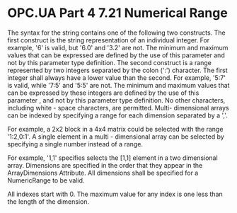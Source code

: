 # OPC.UA Part 4 7.21 Numerical Range

The syntax for the string contains one of the following two constructs. The first construct is the string
representation of an individual integer. For example, '6' is   valid, but '6.0' and '3.2' are not. The
minimum and maximum values that can be expressed are defined by the use of this parameter and
not by this parameter type definition. The second construct is a range represented by two integers
separated by the colon   (':') character. The first integer shall always have a lower value than the
second. For example, '5:7' is valid, while '7:5' and '5:5' are not. The minimum and maximum values
that can be expressed by these integers are defined by the use of this parameter , and not by this
parameter type definition. No other characters, including white - space characters, are permitted.
Multi- dimensional arrays can be indexed by specifying a range for each dimension separated by a ','.

For example, a 2x2 block in a 4x4 matrix   could be selected with the range '1:2,0:1'. A single element
in a multi - dimensional array can be selected by specifying a single number instead of a range.

For example, '1,1' specifies selects the [1,1] element in a two dimensional array.
Dimensions are specified in the order that they appear in the  ArrayDimensions Attribute.
All dimensions shall be specified for a  NumericRange  to be valid.

All indexes start with 0. The maximum value for any index is one less than the length of the
dimension.